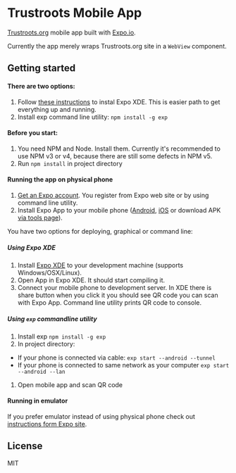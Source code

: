 # Trustroots Mobile App

[Trustroots.org](https://www.trustroots.org) mobile app built with [Expo.io](https://expo.io).

Currently the app merely wraps Trustroots.org site in a `WebView` component.

Getting started
---------------

#### There are two options:
1. Follow [these instructions](https://docs.expo.io/versions/introduction/installation.html) to instal Expo XDE. This is easier path to get everything up and running.
2. Install exp command line utility: `npm install -g exp`

#### Before you start:
1. You need NPM and Node. Install them. Currently it's recommended to use NPM v3 or v4, because there are still some defects in NPM v5.
1. Run `npm install` in project directory

#### Running the app on physical phone

1. [Get an Expo account](https://expo.io/signup). You register from Expo web site or by using command line utility.
1. Install Expo App to your mobile phone ([Android](https://play.google.com/store/apps/details?id=host.exp.exponent), [iOS](https://itunes.apple.com/app/apple-store/id982107779) or download APK [via tools page](https://expo.io/tools)).

You have two options for deploying, graphical or command line:

##### Using Expo XDE
1. Install [Expo XDE](https://expo.io/tools) to your development machine (supports Windows/OSX/Linux).
1. Open App in Expo XDE. It should start compiling it.
1. Connect your mobile phone to development server. In XDE there is share button when you click it you should see QR code you can scan with Expo App. Command line utility prints QR code to console.

##### Using `exp` commandline utility
1. Install exp `npm install -g exp`
1. In project directory:
  - If your phone is connected via cable: `exp start --android --tunnel`
  - If your phone is connected to same network as your computer `exp start --android --lan`
1. Open mobile app and scan QR code

#### Running in emulator
If you prefer emulator instead of using physical phone check out [instructions form Expo site](https://docs.expo.io/versions/introduction/installation.html).

## License
MIT
